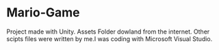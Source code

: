 # Mario-Game
Project made with Unity.
Assets Folder dowland from the internet. Other scipts files were written by me.I was coding with Microsoft Visual Studio.
